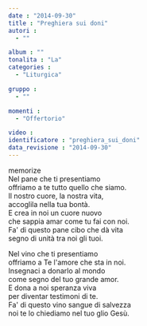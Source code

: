 ```yaml
---
date : "2014-09-30"
title : "Preghiera sui doni"
autori : 
  - ""

album : ""
tonalita : "La"
categories : 
  - "Liturgica"

gruppo : 
  - ""

momenti : 
  - "Offertorio"

video : 
identificatore : "preghiera_sui_doni"
data_revisione : "2014-09-30"
---
```

  
  
  
  
  
  
  
  
  
memorize  
Nel pane che ti presentiamo  
offriamo a te tutto quello che siamo.  
Il nostro cuore, la nostra vita,  
accoglila nella tua bontà.   
E crea in noi un cuore nuovo   
che sappia amar come tu fai con noi.  
Fa' di questo pane cibo che dà vita  
segno di unità tra noi gli tuoi.  
  
  
Nel vino che ti presentiamo  
offriamo a Te  l'amore che sta in noi.  
Insegnaci a donarlo al mondo  
come segno del tuo grande amor.   
E dona a noi speranza viva   
per diventar testimoni di te.  
Fa' di questo vino sangue di salvezza  
noi te lo chiediamo nel tuo glio Gesù.  
  
